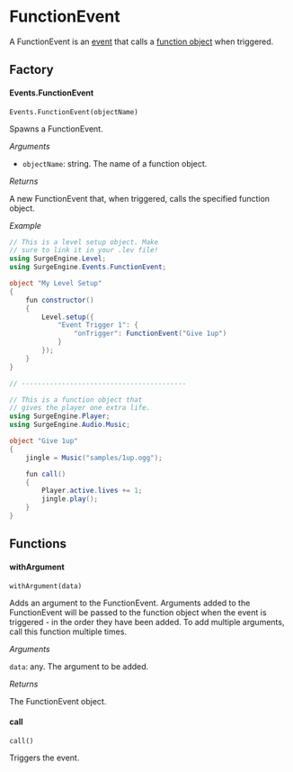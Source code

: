 FunctionEvent
=============

A FunctionEvent is an [event](/engine/event) that calls a [function object](/tutorials/advanced_features/#function-objects) when triggered.

Factory
-------

#### Events.FunctionEvent

`Events.FunctionEvent(objectName)`

Spawns a FunctionEvent.

*Arguments*

* `objectName`: string. The name of a function object.

*Returns*

A new FunctionEvent that, when triggered, calls the specified function object.

*Example*

```cs
// This is a level setup object. Make
// sure to link it in your .lev file!
using SurgeEngine.Level;
using SurgeEngine.Events.FunctionEvent;

object "My Level Setup"
{
    fun constructor()
    {
        Level.setup({
            "Event Trigger 1": {
                "onTrigger": FunctionEvent("Give 1up")
            }
        });
    }
}

// -----------------------------------------

// This is a function object that
// gives the player one extra life.
using SurgeEngine.Player;
using SurgeEngine.Audio.Music;

object "Give 1up"
{
    jingle = Music("samples/1up.ogg");

    fun call()
    {
        Player.active.lives += 1;
        jingle.play();
    }
}
```

Functions
---------

#### withArgument

`withArgument(data)`

Adds an argument to the FunctionEvent. Arguments added to the FunctionEvent will be passed to the function object when the event is triggered - in the order they have been added. To add multiple arguments, call this function multiple times.

*Arguments*

`data`: any. The argument to be added.

*Returns*

The FunctionEvent object.

#### call

`call()`

Triggers the event.